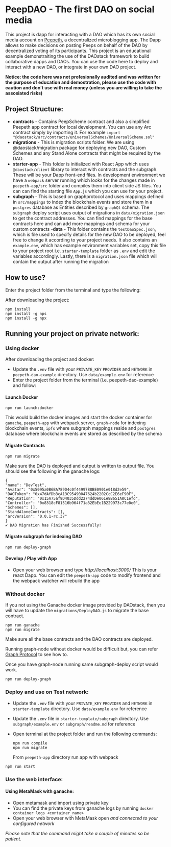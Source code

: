 # PeepDAO - The first DAO on social media

This project is dapp for interacting with a DAO which has its own social media account on [Peepeth](https://peepeth.com/welcome), a decentralized microblogging app. The Dapp allows to make decisions on posting Peeps on behalf of the DAO by decentralized voting of its participants.
This project is an educational example demonstraiting the use of the DAOstack framework to build collaborative dapps and DAOs.
You can use the code here to deploy and interact with a new DAO, or integrate in your own DAO project.

**Notice: the code here was not profesionally audited and was written for the purpose of education and demostration, please use the code with caution and don't use with real money (unless you are willing to take the assosiated risks)**

## Project Structure:

- **contracts** - Contains PeepScheme contract and also a simplified Peepeth app contract for local development. You can use any Arc contract simply by importing it. For example `import "@daostack/arc/contracts/universalSchemes/UniversalScheme.sol"`
- **migrations** - This is migration scripts folder. We are using @daostack/migration package for deploying new DAO, Custom Schemes and any Stand Alone contracts that might be required by the DAO.
- **starter-app** - This folder is initialized with React App which uses `@daostack/client` library to interact with contracts and the subgraph. These will be your Dapp front-end files. In development environment we have a `webpack` server running which looks for the changes made in `peepeth-app/src` folder and compiles them into client side JS files. You can can find the starting file `App.js` which you can use for your project.
- **subgraph** - This is based on graphprotocol and uses mappings defined in `src/mappings` to index the blockchain events and store them in a `postgres` database as Entities described by `graphQl` schema. The `subgraph` deploy script uses output of migrations in `data/migration.json` to get the contract addresses. You can find mappings for the base contracts here and can add more mappings and schema for your custom contracts
-**data** - This folder contains the `testDaoSpec.json`, which is file used to specify details for the new DAO to be deployed, feel free to change it according to your project needs. It also contains an `example.env`, which has example environment variables set, copy this file to your project root i.e. `starter-template` folder as `.env` and edit the variables accordingly. Lastly, there is a `migration.json` file which will contain the output after running the migration

## How to use?

Enter the project folder from the terminal and type the following:

After downloading the project:

```
npm install
npm install -g nps
npm install -g npx
```

## Running your project on private network:

### Using docker
After downloading the project and docker:

- Update the `.env` file with your `PRIVATE_KEY`  `PROVIDER` and `NETWORK` in `peepeth-dao-example` directory. Use `data/example.env` for reference
- Enter the project folder from the terminal (i.e. peepeth-dao-example) and follow:

#### Launch Docker

```
npm run launch:docker
```

  This would build the docker images and start the docker container for `ganache`, `peepeth-app` with webpack server, `graph-node` for indexing blockchain events, `ipfs` where subgraph mappings reside and `postgres` database where blockchain events are stored as described by the schema

#### Migrate Contracts

```
npm run migrate
```

  Make sure the DAO is deployed and output is written to output file. You should see the following in the ganache logs:
  ```
  {
  "name": "DevTest",
  "Avatar": "0x5095a0B6BA789D4c0f4499788BE0901e018d2e59",
  "DAOToken": "0x47dAfDb3cA13C95490047624b2202CcC2E6eF90F",
  "Reputation": "0x15A75af9D4035Ddd2274ddDe061e8B651A8C1efd",
  "Controller": "0x8318cF81516b964f71a32EbEe1B229973c77e0e0",
  "Schemes": [],
  "StandAloneContracts": [],
  "arcVersion": "0.0.1-rc.37"
  }
  ✔ DAO Migration has Finished Successfully!
  ```

#### Migrate subgraph for indexing DAO
```
npm run deploy-graph
```

#### Develop / Play with App

- Open your web browser and type *http://localhost:3000/* This is your react Dapp. You can edit the `peepeth-app` code to modify frontend and the webpack watcher will rebuild the app

### Without docker

If you not using the Ganache docker image provided by DAOstack, then you will have to update the `migrations/DeployDAO.js` to migrate the base contract.

  ```
  npm run ganache
  npm run migrate
  ```

Make sure all the base contracts and the DAO contracts are deployed.

Running graph-node without docker would be difficult but, you can refer [Graph Protocol](https://github.com/graphprotocol/graph-node) to see how to.

Once you have graph-node running same subgraph-deploy script would work.

```
npm run deploy-graph
```

### Deploy and use on Test network:

- Update the `.env` file with your `PRIVATE_KEY`  `PROVIDER` and `NETWORK` in `starter-template` directory. Use `data/example.env` for reference
- Update the `.env` file in `starter-template/subgraph` directory. Use `subgraph/example.env` or `subgraph/readme.md` for reference
- Open terminal at the project folder and run the following commands:

  ```
  npm run compile
  npm run migrate
  ```
  
  From `peepeth-app` directory run app with webpack

```
npm run start
```

### Use the web interface:

#### Using MetaMask with ganache:
  - Open metamask and import using private key
  - You can find the private keys from ganache logs by running `docker container logs <container_name>`
  - Open your web browser with MetaMask open _and connected to your configured network_


_Please note that the command might take a couple of minutes so be patient._
